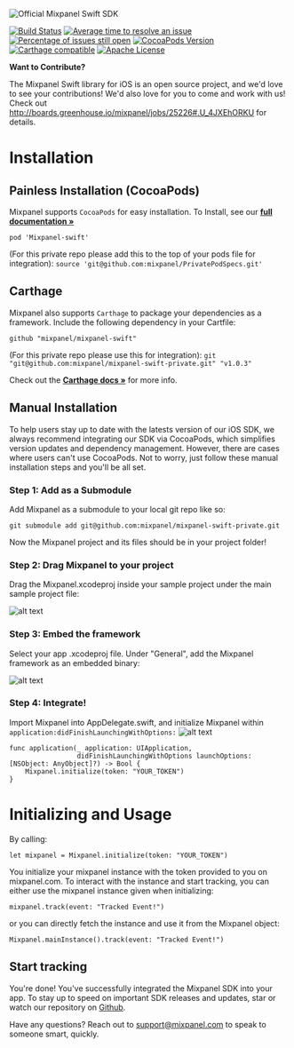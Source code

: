 ![Official Mixpanel Swift SDK](https://github.com/mixpanel/mixpanel-swift-private/blob/assets/mixpanel.jpg)

[![Build Status](https://travis-ci.com/mixpanel/mixpanel-swift-private.svg?token=u1ndsoExx9snqasuDUsC&branch=master)](https://travis-ci.org/mixpanel/mixpanel-swift-private)
[![Average time to resolve an issue](http://isitmaintained.com/badge/resolution/mixpanel/mixpanel-swift-private.svg)](http://isitmaintained.com/project/mixpanel/mixpanel-swift-private "Average time to resolve an issue")
[![Percentage of issues still open](http://isitmaintained.com/badge/open/mixpanel/mixpanel-swift-private.svg)](http://isitmaintained.com/project/mixpanel/mixpanel-swift-private "Percentage of issues still open")
[![CocoaPods Version](http://img.shields.io/cocoapods/v/Mixpanel.svg?style=flat)](https://mixpanel.com)
[![Carthage compatible](https://img.shields.io/badge/Carthage-compatible-4BC51D.svg?style=flat)](https://github.com/Carthage/Carthage)
[![Apache License](http://img.shields.io/cocoapods/l/Mixpanel.svg?style=flat)](https://mixpanel.com)

**Want to Contribute?**

The Mixpanel Swift library for iOS is an open source project, and we'd love to see your contributions! We'd also love for you to come and work with us! Check out http://boards.greenhouse.io/mixpanel/jobs/25226#.U_4JXEhORKU for details.

# Installation

## Painless Installation (CocoaPods)

Mixpanel supports `CocoaPods` for easy installation.
To Install, see our **[full documentation »](https://mixpanel.com/help/reference/swift)**

`pod 'Mixpanel-swift'`

(For this private repo please add this to the top of your pods file for integration):
`source 'git@github.com:mixpanel/PrivatePodSpecs.git'`

## Carthage

Mixpanel also supports `Carthage` to package your dependencies as a framework. Include the following dependency in your Cartfile:

`github "mixpanel/mixpanel-swift"`

(For this private repo please use this for integration):
`git "git@github.com:mixpanel/mixpanel-swift-private.git" "v1.0.3"`


Check out the **[Carthage docs »](https://github.com/Carthage/Carthage#if-youre-building-for-ios-tvos-or-watchos)** for more info. 

## Manual Installation

To help users stay up to date with the latests version of our iOS SDK, we always recommend integrating our SDK via CocoaPods, which simplifies version updates and dependency management. However, there are cases where users can't use CocoaPods. Not to worry, just follow these manual installation steps and you'll be all set.

### Step 1: Add as a Submodule

Add Mixpanel as a submodule to your local git repo like so:

```
git submodule add git@github.com:mixpanel/mixpanel-swift-private.git
```

Now the Mixpanel project and its files should be in your project folder! 

### Step 2: Drag Mixpanel to your project

Drag the Mixpanel.xcodeproj inside your sample project under the main sample project file:

![alt text](http://images.mxpnl.com/docs/2016-07-19%2023:34:02.724663-Screen%20Shot%202016-07-19%20at%204.33.34%20PM.png)

### Step 3: Embed the framework

Select your app .xcodeproj file. Under "General", add the Mixpanel framework as an embedded binary:

![alt text](http://images.mxpnl.com/docs/2016-07-19%2023:31:29.237158-add_framework.png)

### Step 4: Integrate!

Import Mixpanel into AppDelegate.swift, and initialize Mixpanel within `application:didFinishLaunchingWithOptions:`
![alt text](http://images.mxpnl.com/docs/2016-07-19%2023:27:03.724972-Screen%20Shot%202016-07-18%20at%207.16.51%20PM.png)

```
func application(_ application: UIApplication,
                 didFinishLaunchingWithOptions launchOptions: [NSObject: AnyObject]?) -> Bool {
    Mixpanel.initialize(token: "YOUR_TOKEN")
}
```

# Initializing and Usage

By calling:
```
let mixpanel = Mixpanel.initialize(token: "YOUR_TOKEN")
```

You initialize your mixpanel instance with the token provided to you on mixpanel.com.
To interact with the instance and start tracking, you can either use the mixpanel instance given when initializing:
```
mixpanel.track(event: "Tracked Event!")
```
or you can directly fetch the instance and use it from the Mixpanel object:
```
Mixpanel.mainInstance().track(event: "Tracked Event!")
```

## Start tracking

You're done! You've successfully integrated the Mixpanel SDK into your app. To stay up to speed on important SDK releases and updates, star or watch our repository on [Github](https://github.com/mixpanel/mixpanel-swift-private).

Have any questions? Reach out to [support@mixpanel.com](mailto:support@mixpanel.com) to speak to someone smart, quickly.
